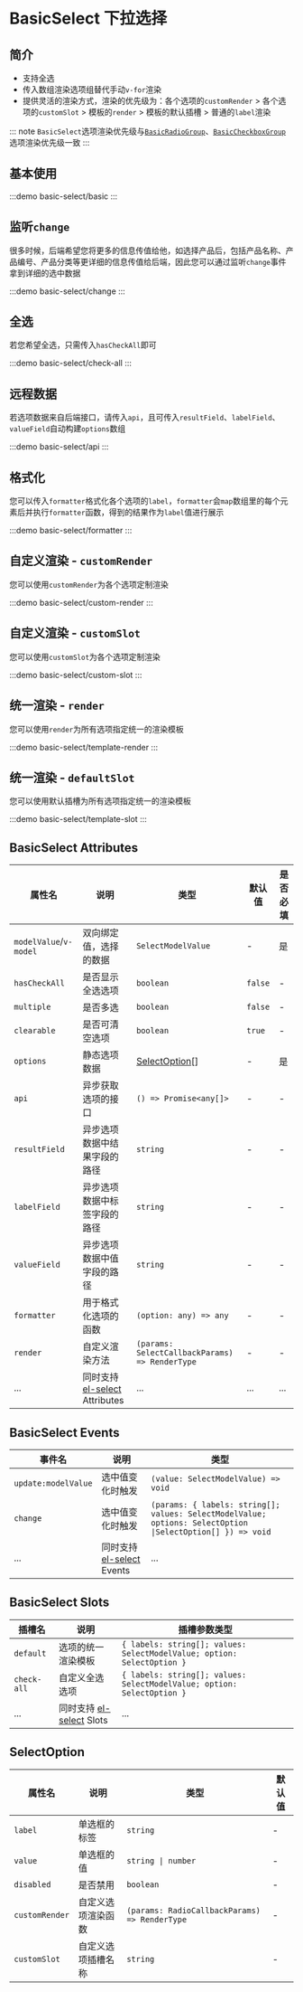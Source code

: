 # BasicSelect 下拉选择

## 简介

- 支持全选
- 传入数组渲染选项组替代手动`v-for`渲染
- 提供灵活的渲染方式，渲染的优先级为：各个选项的`customRender` > 各个选项的`customSlot` > 模板的`render` > 模板的默认插槽 > 普通的`label`渲染

::: note
`BasicSelect`选项渲染优先级与[`BasicRadioGroup`](/components/basic-radio-group)、[`BasicCheckboxGroup`](/components/basic-radio-group)选项渲染优先级一致
:::

## 基本使用

:::demo
basic-select/basic
:::

## 监听`change`

很多时候，后端希望您将更多的信息传值给他，如选择产品后，包括产品名称、产品编号、产品分类等更详细的信息传值给后端，因此您可以通过监听`change`事件拿到详细的选中数据

:::demo
basic-select/change
:::

## 全选

若您希望全选，只需传入`hasCheckAll`即可

:::demo
basic-select/check-all
:::

## 远程数据

若选项数据来自后端接口，请传入`api`，且可传入`resultField`、`labelField`、`valueField`自动构建`options`数组

:::demo
basic-select/api
:::

## 格式化

您可以传入`formatter`格式化各个选项的`label`，`formatter`会`map`数组里的每个元素后并执行`formatter`函数，得到的结果作为`label`值进行展示

:::demo
basic-select/formatter
:::

## 自定义渲染 - `customRender`

您可以使用`customRender`为各个选项定制渲染

:::demo
basic-select/custom-render
:::

## 自定义渲染 - `customSlot`

您可以使用`customSlot`为各个选项定制渲染

:::demo
basic-select/custom-slot
:::

## 统一渲染 - `render`

您可以使用`render`为所有选项指定统一的渲染模板

:::demo
basic-select/template-render
:::

## 统一渲染 - `defaultSlot`

您可以使用默认插槽为所有选项指定统一的渲染模板

:::demo
basic-select/template-slot
:::

## BasicSelect Attributes

| 属性名                 | 说明                                                                                             | 类型                                           | 默认值  | 是否必填 |
| ---------------------- | ------------------------------------------------------------------------------------------------ | ---------------------------------------------- | ------- | -------- |
| `modelValue`/`v-model` | 双向绑定值，选择的数据                                                                           | `SelectModelValue`                             | -       | 是       |
| `hasCheckAll`          | 是否显示全选选项                                                                                 | `boolean`                                      | `false` | -        |
| `multiple`             | 是否多选                                                                                         | `boolean`                                      | `false` | -        |
| `clearable`            | 是否可清空选项                                                                                   | `boolean`                                      | `true`  | -        |
| `options`              | 静态选项数据                                                                                     | [SelectOption](#selectoption)[]                | -       | 是       |
| `api`                  | 异步获取选项的接口                                                                               | `() => Promise<any[]>`                         | -       | -        |
| `resultField`          | 异步选项数据中结果字段的路径                                                                     | `string`                                       | -       | -        |
| `labelField`           | 异步选项数据中标签字段的路径                                                                     | `string`                                       | -       | -        |
| `valueField`           | 异步选项数据中值字段的路径                                                                       | `string`                                       | -       | -        |
| `formatter`            | 用于格式化选项的函数                                                                             | `(option: any) => any`                         | -       | -        |
| `render`               | 自定义渲染方法                                                                                   | `(params: SelectCallbackParams) => RenderType` | -       | -        |
| ...                    | 同时支持 [el-select](https://element-plus.org/zh-CN/component/select.html#attributes) Attributes | ...                                            | ...     | ...      |

## BasicSelect Events

| 事件名              | 说明                                                         | 类型                                                         |
| ------------------- | ------------------------------------------------------------ | ------------------------------------------------------------ |
| `update:modelValue` | 选中值变化时触发                                             | `(value: SelectModelValue) => void`                          |
| `change`            | 选中值变化时触发                                             | `(params: { labels: string[]; values: SelectModelValue; options: SelectOption \|SelectOption[] }) => void` |
| ...                 | 同时支持 [el-select](https://element-plus.org/zh-CN/component/select.html#events) Events | ...                                                          |

## BasicSelect Slots

| 插槽名      | 说明                                                         | 插槽参数类型                                                 |
| ----------- | ------------------------------------------------------------ | ------------------------------------------------------------ |
| `default`   | 选项的统一渲染模板                                           | `{ labels: string[]; values: SelectModelValue; option: SelectOption }` |
| `check-all` | 自定义全选选项                                               | `{ labels: string[]; values: SelectModelValue; option: SelectOption }` |
| ...         | 同时支持 [el-select](https://element-plus.org/zh-CN/component/select.html#slots) Slots | ...                                                          |

## SelectOption

| 属性名         | 说明               | 类型                                          | 默认值 |
| -------------- | ------------------ | --------------------------------------------- | ------ |
| `label`        | 单选框的标签       | `string`                                      | -      |
| `value`        | 单选框的值         | `string \| number`                            | -      |
| `disabled`     | 是否禁用           | `boolean`                                     | -      |
| `customRender` | 自定义选项渲染函数 | `(params: RadioCallbackParams) => RenderType` | -      |
| `customSlot`   | 自定义选项插槽名称 | `string`                                      | -      |
